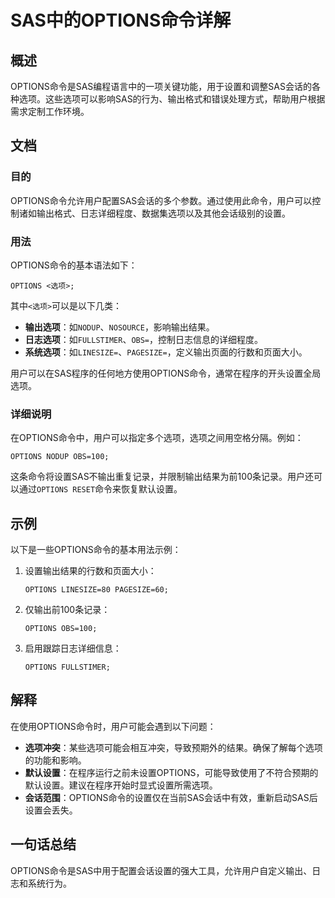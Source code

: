 <!--
Meta Description: # SAS中的OPTIONS命令详解 ## 概述 OPTIONS命令是SAS编程语言中的一项关键功能，用于设置和调整SAS会话的各种选项。这些选项可以影响SAS的行为、输出格式和错误处理方式，帮助用户根据需求定制工作环境。 ## 文档 ### 目的 OPTIONS命令允许用户配置SAS会话的多个参数...
Meta Keywords: options, sas, obs, nodup, fullstimer
-->

# SAS中的OPTIONS命令详解

## 概述
OPTIONS命令是SAS编程语言中的一项关键功能，用于设置和调整SAS会话的各种选项。这些选项可以影响SAS的行为、输出格式和错误处理方式，帮助用户根据需求定制工作环境。

## 文档
### 目的
OPTIONS命令允许用户配置SAS会话的多个参数。通过使用此命令，用户可以控制诸如输出格式、日志详细程度、数据集选项以及其他会话级别的设置。

### 用法
OPTIONS命令的基本语法如下：

```sas
OPTIONS <选项>;
```

其中`<选项>`可以是以下几类：

- **输出选项**：如`NODUP`、`NOSOURCE`，影响输出结果。
- **日志选项**：如`FULLSTIMER`、`OBS=`，控制日志信息的详细程度。
- **系统选项**：如`LINESIZE=`、`PAGESIZE=`，定义输出页面的行数和页面大小。

用户可以在SAS程序的任何地方使用OPTIONS命令，通常在程序的开头设置全局选项。

### 详细说明
在OPTIONS命令中，用户可以指定多个选项，选项之间用空格分隔。例如：

```sas
OPTIONS NODUP OBS=100;
```

这条命令将设置SAS不输出重复记录，并限制输出结果为前100条记录。用户还可以通过`OPTIONS RESET`命令来恢复默认设置。

## 示例
以下是一些OPTIONS命令的基本用法示例：

1. 设置输出结果的行数和页面大小：

   ```sas
   OPTIONS LINESIZE=80 PAGESIZE=60;
   ```

2. 仅输出前100条记录：

   ```sas
   OPTIONS OBS=100;
   ```

3. 启用跟踪日志详细信息：

   ```sas
   OPTIONS FULLSTIMER;
   ```

## 解释
在使用OPTIONS命令时，用户可能会遇到以下问题：

- **选项冲突**：某些选项可能会相互冲突，导致预期外的结果。确保了解每个选项的功能和影响。
- **默认设置**：在程序运行之前未设置OPTIONS，可能导致使用了不符合预期的默认设置。建议在程序开始时显式设置所需选项。
- **会话范围**：OPTIONS命令的设置仅在当前SAS会话中有效，重新启动SAS后设置会丢失。

## 一句话总结
OPTIONS命令是SAS中用于配置会话设置的强大工具，允许用户自定义输出、日志和系统行为。